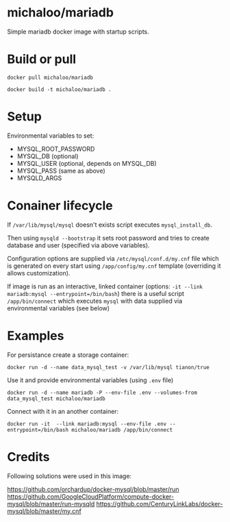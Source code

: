 michaloo/mariadb
=========

Simple mariadb docker image with startup scripts.

# Build or pull

`docker pull michaloo/mariadb`

`docker build -t michaloo/mariadb .`


# Setup

Environmental variables to set:

* MYSQL\_ROOT\_PASSWORD
* MYSQL\_DB (optional)
* MYSQL\_USER (optional, depends on MYSQL\_DB)
* MYSQL\_PASS (same as above)
* MYSQLD\_ARGS

# Conainer lifecycle

If `/var/lib/mysql/mysql` doesn't exists script executes `mysql_install_db`.

Then using `mysqld --bootstrap` it sets root password and tries to create database and user (specified via above variables).

Configuration options are supplied via `/etc/mysql/conf.d/my.cnf` file which is generated on every start using `/app/config/my.cnf` template (overriding it allows customization).

If image is run as an interactive, linked container (options: `-it --link mariadb:mysql --entrypoint=/bin/bash`) there is a useful script `/app/bin/connect` which executes `mysql` with data supplied via environmental variables (see below)

# Examples

For persistance create a storage container:

`docker run -d --name data_mysql_test -v /var/lib/mysql tianon/true`

Use it and provide environmental variables (using `.env` file)

`docker run -d --name mariadb -P --env-file .env --volumes-from data_mysql_test michaloo/mariadb`

Connect with it in an another container:

`docker run -it  --link mariadb:mysql --env-file .env --entrypoint=/bin/bash michaloo/mariadb /app/bin/connect`


# Credits

Following solutions were used in this image:

<https://github.com/orchardup/docker-mysql/blob/master/run>
<https://github.com/GoogleCloudPlatform/compute-docker-mysql/blob/master/run-mysqld>
<https://github.com/CenturyLinkLabs/docker-mysql/blob/master/my.cnf>
